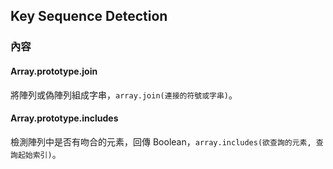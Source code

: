 ## Key Sequence Detection

### 內容

#### Array.prototype.join

將陣列或偽陣列組成字串，`array.join(連接的符號或字串)`。

#### Array.prototype.includes

檢測陣列中是否有吻合的元素，回傳 Boolean，`array.includes(欲查詢的元素, 查詢起始索引)`。
